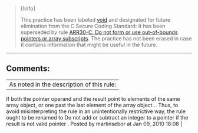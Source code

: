 > [!info]  
>
> This practice has been labeled [void](https://wiki.sei.cmu.edu//confluence/label/seccode/void) and designated for future elimination from the C Secure Coding Standard: It has been superseded by rule [ARR30-C. Do not form or use out-of-bounds pointers or array subscripts](ARR30-C_%20Do%20not%20form%20or%20use%20out-of-bounds%20pointers%20or%20array%20subscripts). The practice has not been erased in case it contains information that might be useful in the future.

------------------------------------------------------------------------
[](https://www.securecoding.cert.org/confluence/pages/viewpage.action?pageId=2687100) [](https://www.securecoding.cert.org/confluence/display/seccode/99.+The+Void?showChildren=false&showComments=false) [](https://www.securecoding.cert.org/confluence/display/seccode/VOID+Do+not+allow+loops+to+iterate+beyond+the+end+of+an+array?showChildren=false&showComments=false)
## Comments:

|  |
| ----|
| As noted in the description of this rule:
If both the pointer operand and the result point to elements of the same array object, or one past the last element of the array object...
Thus, to avoid misinterpreting the rule in an unintentionally restrictive way, the rule ought to be renamed to Do not add or subtract an integer to a pointer if the result is not valid pointer .
                                        Posted by martinsebor at Jan 09, 2010 18:08
                                     |

